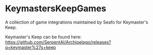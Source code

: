 # KeymastersKeepGames
A collection of game integrations maintained by Seafo for Keymaster's Keep.

Keymaster's Keep can be found here: https://github.com/SerpentAI/Archipelago/releases?q=keymaster%27s+keep
